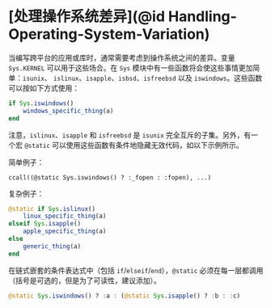 # [处理操作系统差异](@id Handling-Operating-System-Variation)

当编写跨平台的应用或库时，通常需要考虑到操作系统之间的差异。变量 `Sys.KERNEL` 可以用于这些场合。在 `Sys` 模块中有一些函数将会使这些事情更加简单：`isunix`、 `islinux`、`isapple`、`isbsd`、`isfreebsd` 以及 `iswindows`。这些函数可以按如下方式使用：

```julia
if Sys.iswindows()
    windows_specific_thing(a)
end
```

注意，`islinux`、`isapple` 和 `isfreebsd` 是 `isunix` 完全互斥的子集。另外，有一个宏 `@static` 可以使用这些函数有条件地隐藏无效代码，如以下示例所示。

简单例子：

```
ccall((@static Sys.iswindows() ? :_fopen : :fopen), ...)
```

复杂例子：

```julia
@static if Sys.islinux()
    linux_specific_thing(a)
elseif Sys.isapple()
    apple_specific_thing(a)
else
    generic_thing(a)
end
```

在链式嵌套的条件表达式中（包括 `if`/`elseif`/`end`），`@static` 必须在每一层都调用（括号是可选的，但是为了可读性，建议添加）。

```julia
@static Sys.iswindows() ? :a : (@static Sys.isapple() ? :b : :c)
```
